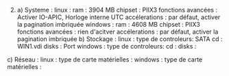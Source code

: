 2. a) Systeme : 
linux : 
    ram : 3904 MB
    chipset : PIIX3
    fonctions avancées : Activer IO-APIC, Horloge interne UTC
    accélerations :  par défaut, activer la pagination imbriquée
windows :
    ram : 4608 MB 
    chipset : PIIX3
    fonctions avancées : rien d'acitver
    accélerations : par défaut, activer la pagination imbriquée
b) Stockage :
linux : 
    type de controleurs: SATA 
    cd : WIN1.vdi 
    disks :  Port 
windows :
    type de controleurs: 
    cd : 
    disks :

c) Réseau :
linux : 
    type de carte matérielles :
windows :
    type de carte matérielles :



